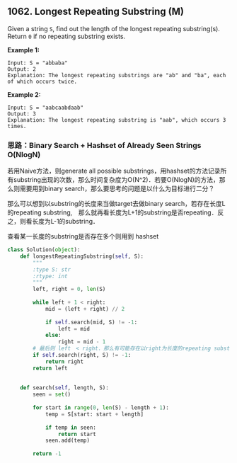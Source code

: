 ## 1062. Longest Repeating Substring (M)

Given a string `S`, find out the length of the longest repeating substring(s). Return `0` if no repeating substring exists.

**Example 1:**

```
Input: S = "abbaba"
Output: 2
Explanation: The longest repeating substrings are "ab" and "ba", each of which occurs twice.
```

**Example 2:**

```
Input: S = "aabcaabdaab"
Output: 3
Explanation: The longest repeating substring is "aab", which occurs 3 times.
```



### 思路：Binary Search + Hashset of Already Seen Strings O(NlogN)

若用Naive方法，则generate all possible substrings，用hashset的方法记录所有substring出现的次数，那么时间复杂度为O(N^2)．若要O(NlogN)的方法，那么则需要用到binary search，那么要思考的问题是以什么为目标进行二分？

那么可以想到以substring的长度来当做target去做binary search，若存在长度L的repeating substring,　那么就再看长度为L+1的substring是否repeating．反之，则看长度为L-1的substring．

查看某一长度的substring是否存在多个则用到 hashset

```python
class Solution(object):
    def longestRepeatingSubstring(self, S):
        """
        :type S: str
        :rtype: int
        """
        left, right = 0, len(S)
        
        while left + 1 < right:
            mid = (left + right) // 2
            
            if self.search(mid, S) != -1:
                left = mid
            else:
                right = mid - 1
        # 最后则 left　< right．那么有可能存在以right为长度的repeating substring
        if self.search(right, S) != -1:
            return right
        return left
    
    
    def search(self, length, S):
        seen = set()
        
        for start in range(0, len(S) - length + 1):
            temp = S[start: start + length]
            
            if temp in seen:
                return start
            seen.add(temp)
        
        return -1
```

